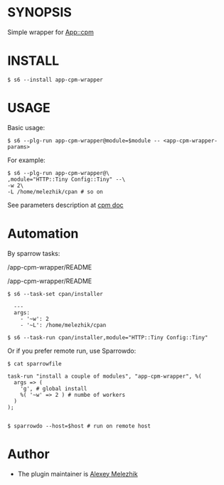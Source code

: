 # SYNOPSIS

Simple wrapper for [App::cpm](https://metacpan.org/pod/App::cpm)


# INSTALL

    $ s6 --install app-cpm-wrapper

# USAGE

Basic usage:

    $ s6 --plg-run app-cpm-wrapper@module=$module -- <app-cpm-wrapper-params>

For example:

    $ s6 --plg-run app-cpm-wrapper@\
    ,module="HTTP::Tiny Config::Tiny" --\
    -w 2\
    -L /home/melezhik/cpan # so on

See parameters description at [cpm doc](https://metacpan.org/pod/distribution/App-cpm/script/cpm)

# Automation

By sparrow tasks:

/app-cpm-wrapper/README

/app-cpm-wrapper/README

    $ s6 --task-set cpan/installer

      ---
      args: 
        - '~w': 2 
        - '~L': /home/melezhik/cpan

    $ s6 --task-run cpan/installer,module="HTTP::Tiny Config::Tiny"


Or if you prefer remote run, use Sparrowdo:

    $ cat sparrowfile

    task-run "install a couple of modules", "app-cpm-wrapper", %(
      args => (
        'g', # global install
        %( '~w' => 2 ) # numbe of workers
      )
    );


    $ sparrowdo --host=$host # run on remote host

# Author

* The plugin maintainer is [Alexey Melezhik](https://github.com/melezhik/)




